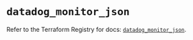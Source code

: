 # `datadog_monitor_json`

Refer to the Terraform Registry for docs: [`datadog_monitor_json`](https://registry.terraform.io/providers/datadog/datadog/3.43.1/docs/resources/monitor_json).
